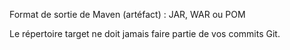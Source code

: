 Format de sortie de Maven (artéfact) : JAR, WAR ou POM

Le répertoire target ne doit jamais faire partie de vos commits Git.
